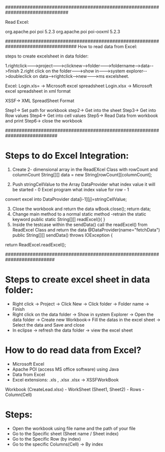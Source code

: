 ###############################################################################


Read Excel:

<dependency>
    <groupId>org.apache.poi</groupId>
    <artifactId>poi</artifactId>
    <version>5.2.3</version>
</dependency>

<dependency>
    <groupId>org.apache.poi</groupId>
    <artifactId>poi-ooxml</artifactId>
    <version>5.2.3</version>
</dependency>


##################################################################################
How to read data from Excel:



steps to create excelsheet in data folder:

1.rightclick--->project--->clicknew-->folder--->foldername-->data-->finish
2.right click on the folder--->show in--->system explorer-->doubleclick on data-->rightclick-->new--->ms excelsheet.

Excel:
Login.xls= -> Microsoft excel spreadsheet
Login.xlsx -> Microsoft excel spreadsheet in xml format

XSSF-> XML SpreadSheet Format


Step1-> Set path for workbook
step2-> Get into the sheet
Step3-> Get into Row values
Step4-> Get into cell values
Step5-> Read Data from workbook and print
Step6-> close the workbook


###########################################################################

# Steps to do Excel Integration:

1. Create 2- dimensional array in the ReadEXcel Class with rowCount and columnCount
String[][] data = new String[rowCount][columnCount];

2. Push stringCellValue to the Array
DataProvider what index value it will be started - 0
Excel program what index value for row - 1

convert excel into DataProvider
data[i-1][j]=stringCellValue;


3. Close the workbook and return the data
wBook.close();
return data;
4. Change main method to a normal static method -retrain the static keyword
public static String[][] readExcel(){
}
5. Inside the testcase within the sendData() call the readExcel() from ReadExcel Class and return the data
@DataProvider(name="fetchData")
public String[][] sendData() throws IOException {
    
return ReadExcel.readExcel();

##########################################################################


# Steps to create excel sheet in data folder:
   - Right click -> Project -> Click New -> Click folder -> Folder name -> Finish
   - Right click on the data folder -> Show in system Explorer -> Open the data folder ->
     Create new Workbook-> Fill the datas in the excel sheet -> Select the data and Save and close
   - In eclipse -> refresh the data folder -> view the excel sheet

# How to do read data from Excel?
  - Microsoft Excel
  - Apache POI (access MS office software) using Java
  - Data from Excel
  - Excel extensions: .xls , .xlsx 
  .xlsx -> XSSFWorkBook 

  Workbook (CreateLead.xlsx)
    - WorkSheet (Sheet1, Sheet2)
       - Rows
         - Column(Cell)

# Steps:
   - Open the workbook using file name and the path of your file
   - Go to the Specific sheet (Sheet name / Sheet index)
   - Go to the Specific Row (by index)
   - Go to the specific Columns(Cell) -> By index


